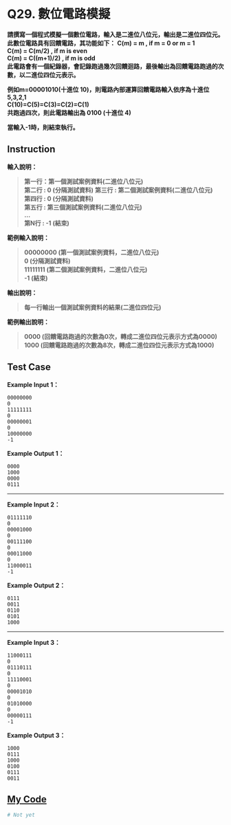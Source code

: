 # Q29. 數位電路模擬

**請撰寫一個程式模擬一個數位電路，輸入是二進位八位元，輸出是二進位四位元。此數位電路具有回饋電路，其功能如下：**
**C(m) = m , if m = 0 or m = 1**  
**C(m) = C(m/2) , if m is even**  
**C(m) = C((m+1)/2) , if m is odd**  
**此電路會有一個紀錄器，會記錄跑過幾次回饋迴路，最後輸出為回饋電路跑過的次數，以二進位四位元表示。**  

**例如m=00001010(十進位 10)，則電路內部運算回饋電路輸入依序為十進位5,3,2,1**  
**C(10)=C(5)=C(3)=C(2)=C(1)**  
**共跑過四次，則此電路輸出為 0100 (十進位 4)**  

**當輸入-1時，則結束執行。**  

## Instruction

**輸入說明：**  
> **第一行：第一個測試案例資料(二進位八位元)**  
  **第二行 : 0 (分隔測試資料)**
  **第三行 : 第二個測試案例資料(二進位八位元)**  
  **第四行 : 0 (分隔測試資料)**  
  **第五行 : 第三個測試案例資料(二進位八位元)**  
  **…**  
  **第N行 : -1 (結束)**  

**範例輸入說明：**  
>  **00000000 (第一個測試案例資料，二進位八位元)**  
  **0 (分隔測試資料)**  
  **11111111 (第二個測試案例資料，二進位八位元)**  
  **-1 (結束)**  

**輸出說明：**  
> **每一行輸出一個測試案例資料的結果(二進位四位元)**  

**範例輸出說明：**  
> **0000 (回饋電路跑過的次數為0次，轉成二進位四位元表示方式為0000)**
  **1000 (回饋電路跑過的次數為8次，轉成二進位四位元表示方式為1000)**

## Test Case 

**Example Input 1：**  

    00000000
    0
    11111111
    0
    00000001
    0
    10000000
    -1
**Example Output 1：**  

    0000
    1000
    0000
    0111
- - -
**Example Input 2：**  

    01111110
    0
    00001000
    0
    00111100
    0
    00011000
    0
    11000011
    -1
**Example Output 2：**  

    0111
    0011
    0110
    0101
    1000
- - -
**Example Input 3：**  

    11000111
    0
    01110111
    0
    11110001
    0
    00001010
    0
    01010000
    0
    00000111
    -1
**Example Output 3：**  

    1000
    0111
    1000
    0100
    0111
    0011

## [My Code](../HomeWork/q029.py)

```python
# Not yet
```